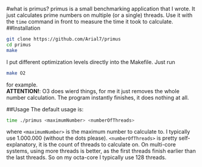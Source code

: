 #what is primus?
primus is a small benchmarking application that I wrote. It just calculates prime numbers on multiple (or a single) threads. Use it with the ``time`` command in front to measure the time it took to calculate.
##Installation
```bash
git clone https://github.com/Arial7/primus
cd primus
make
```
I put different optimization levels directly into the Makefile. Just run
```bash
make O2
```
for example.
<br>
<b>ATTENTION!</b>: O3 does wierd things, for me it just removes the whole number calculation. The program instantly finishes, it does nothing at all.

##Usage
The default usage is:
```bash
time ./primus <maximumNumber> <numberOfThreads>
```
where ``<maximumNumber>`` is the maximum number to calculate to. I typically use 1.000.000 (without the dots please).
``<numberOfThreads>`` is pretty self-explanatory, it is the count of threads to calculate on. On multi-core systems, using more threads is better, as the first threads finish earlier than the last threads. So on my octa-core I typically use 128 threads. 

